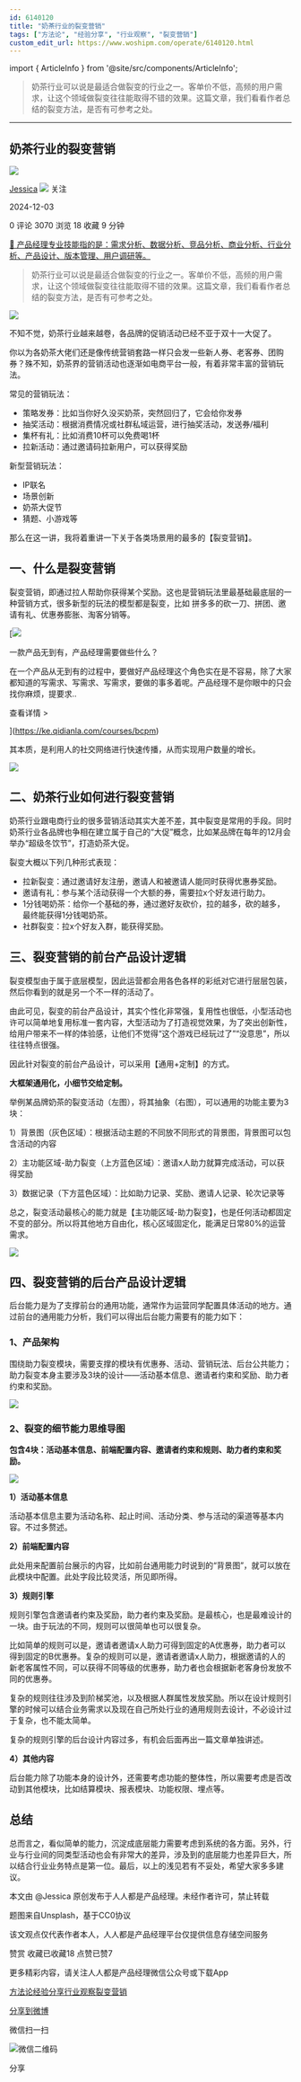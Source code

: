 ```yaml
---
id: 6140120
title: "奶茶行业的裂变营销"
tags: ["方法论", "经验分享", "行业观察", "裂变营销"]
custom_edit_url: https://www.woshipm.com/operate/6140120.html
---
```

import { ArticleInfo } from '@site/src/components/ArticleInfo';

<ArticleInfo
    author="Jessica"
    authorLink="https://www.woshipm.com/u/721113"
    published="2024-12-03"
    views={3070}
    comments={0}
    collects={18}
/>

> 奶茶行业可以说是最适合做裂变的行业之一。客单价不低，高频的用户需求，让这个领域做裂变往往能取得不错的效果。这篇文章，我们看看作者总结的裂变方法，是否有可参考之处。

---

## 奶茶行业的裂变营销

[![](https://static.woshipm.com/view/woshipm_api_def_20241113105150_1361.jpg?imageView2/1/w/72/h/72/q/100)](https://www.woshipm.com/u/721113)

[Jessica](https://www.woshipm.com/u/721113) ![](https://static.woshipm.com/tag/1101_1@2x.png) 关注

2024-12-03

0 评论 3070 浏览 18 收藏 9 分钟

[🔗 产品经理专业技能指的是：需求分析、数据分析、竞品分析、商业分析、行业分析、产品设计、版本管理、用户调研等。](https://ke.qidianla.com/courses/90pm)

> 奶茶行业可以说是最适合做裂变的行业之一。客单价不低，高频的用户需求，让这个领域做裂变往往能取得不错的效果。这篇文章，我们看看作者总结的裂变方法，是否有可参考之处。

![](https://image.woshipm.com/2023/04/13/100fa8f2-d9ea-11ed-bd74-00163e0b5ff3.jpg)

不知不觉，奶茶行业越来越卷，各品牌的促销活动已经不亚于双十一大促了。

你以为各奶茶大佬们还是像传统营销套路一样只会发一些新人券、老客券、团购券？殊不知，奶茶界的营销活动也逐渐如电商平台一般，有着非常丰富的营销玩法。

常见的营销玩法：

*   策略发券：比如当你好久没买奶茶，突然回归了，它会给你发券
*   抽奖活动：根据消费情况或社群私域运营，进行抽奖活动，发送券/福利
*   集杯有礼：比如消费10杯可以免费喝1杯
*   拉新活动：通过邀请码拉新用户，可以获得奖励

新型营销玩法：

*   IP联名
*   场景创新
*   奶茶大促节
*   猜题、小游戏等

那么在这一讲，我将着重讲一下关于各类场景用的最多的【裂变营销】。

## 一、什么是裂变营销

裂变营销，即通过拉人帮助你获得某个奖励。这也是营销玩法里最基础最底层的一种营销方式，很多新型的玩法的模型都是裂变，比如 拼多多的砍一刀、拼团、邀请有礼、优惠券膨胀、淘客分销等。

[![](https://image.woshipm.com/2023/08/02/58dc678c-30e3-11ee-88e7-00163e0b5ff3.png)

一款产品无到有，产品经理需要做些什么？

在一个产品从无到有的过程中，要做好产品经理这个角色实在是不容易，除了大家都知道的写需求、写需求、写需求，要做的事多着呢。产品经理不是你眼中的只会找你麻烦，提要求..

查看详情 >

](https://ke.qidianla.com/courses/bcpm)

其本质，是利用人的社交网络进行快速传播，从而实现用户数量的增长。

![](https://image.woshipm.com/2024/11/15/6d276a64-a303-11ef-baf4-00163e0b5ff3.png)

## 二、奶茶行业如何进行裂变营销

奶茶行业跟电商行业的很多营销活动其实大差不差，其中裂变是常用的手段。同时奶茶行业各品牌也争相在建立属于自己的“大促”概念，比如某品牌在每年的12月会举办“超级冬饮节”，打造奶茶大促。

裂变大概以下列几种形式表现：

*   拉新裂变：通过邀请好友注册，邀请人和被邀请人能同时获得优惠券奖励。
*   邀请有礼：参与某个活动获得一个大额的券，需要拉x个好友进行助力。
*   1分钱喝奶茶：给你一个基础的券，通过邀好友砍价，拉的越多，砍的越多，最终能获得1分钱喝奶茶。
*   社群裂变：拉x个好友入群，能获得奖励。

## 三、裂变营销的前台产品设计逻辑

裂变模型由于属于底层模型，因此运营都会用各色各样的彩纸对它进行层层包装，然后你看到的就是另一个不一样的活动了。

由此可见，裂变的前台产品设计，其实个性化非常强，复用性也很低，小型活动也许可以简单地复用标准一套内容，大型活动为了打造视觉效果，为了突出创新性，给用户带来不一样的体验感，让他们不觉得“这个游戏已经玩过了”“没意思”，所以往往特点很强。

因此针对裂变的前台产品设计，可以采用【通用+定制】的方式。

**大框架通用化，小细节交给定制。**

举例某品牌奶茶的裂变活动（左图），将其抽象（右图），可以通用的功能主要为3块：

1）背景图（灰色区域）：根据活动主题的不同放不同形式的背景图，背景图可以包含活动的内容

2）主功能区域-助力裂变（上方蓝色区域）：邀请x人助力就算完成活动，可以获得奖励

3）数据记录（下方蓝色区域）：比如助力记录、奖励、邀请人记录、轮次记录等

总之，裂变活动最核心的能力就是【主功能区域-助力裂变】，也是任何活动都固定不变的部分。所以将其他地方自由化，核心区域固定化，能满足日常80%的运营需求。

![](https://image.woshipm.com/2024/12/02/b9151efe-b081-11ef-9cc7-00163e0b5ff3.png)

## 四、裂变营销的后台产品设计逻辑

后台能力是为了支撑前台的通用功能，通常作为运营同学配置具体活动的地方。通过前台的通用能力分析，我们可以得出后台能力需要有的能力如下：

### 1、产品架构

围绕助力裂变模块，需要支撑的模块有优惠券、活动、营销玩法、后台公共能力；助力裂变本身主要涉及3块的设计——活动基本信息、邀请者约束和奖励、助力者约束和奖励。

![](https://image.woshipm.com/2024/12/02/72d0267a-b084-11ef-97bf-00163e0b5ff3.png)

### 2、裂变的细节能力思维导图

**包含4块：活动基本信息、前端配置内容、邀请者约束和规则、助力者约束和奖励。**

![](https://image.woshipm.com/2024/12/02/7cc19e0c-b084-11ef-97bf-00163e0b5ff3.png)

**1）活动基本信息**

活动基本信息主要为活动名称、起止时间、活动分类、参与活动的渠道等基本内容。不过多赘述。

**2）前端配置内容**

此处用来配置前台展示的内容，比如前台通用能力时说到的“背景图”，就可以放在此模块中配置。此处字段比较灵活，所见即所得。

**3）规则引擎**

规则引擎包含邀请者约束及奖励，助力者约束及奖励。是最核心，也是最难设计的一块。由于玩法的不同，规则可以很简单也可以很复杂。

比如简单的规则可以是，邀请者邀请x人助力可得到固定的A优惠券，助力者可以得到固定的B优惠券。复杂的规则可以是，邀请者邀请x人助力，根据邀请的人的新老客属性不同，可以获得不同等级的优惠券，助力者也会根据新老客身份发放不同的优惠券。

复杂的规则往往涉及到阶梯奖池，以及根据人群属性发放奖励。所以在设计规则引擎的时候可以结合业务需求以及现在自己所处行业的通用规则去设计，不必设计过于复杂，也不能太简单。

复杂的规则引擎的后台设计内容过多，有机会后面再出一篇文章单独讲述。

**4）其他内容**

后台能力除了功能本身的设计外，还需要考虑功能的整体性，所以需要考虑是否改动到其他模块，比如结算模块、报表模块、功能权限、埋点等。

## 总结

总而言之，看似简单的能力，沉淀成底层能力需要考虑到系统的各方面。另外，行业与行业间的同类型活动也会有非常大的差异，涉及到的底层能力也差异巨大，所以结合行业业务特点是第一位。最后，以上的浅见若有不妥处，希望大家多多建议。

本文由 @Jessica 原创发布于人人都是产品经理。未经作者许可，禁止转载

题图来自Unsplash，基于CC0协议

该文观点仅代表作者本人，人人都是产品经理平台仅提供信息存储空间服务

赞赏 收藏已收藏18 点赞已赞7

更多精彩内容，请关注人人都是产品经理微信公众号或下载App

[方法论](https://www.woshipm.com/tag/%e6%96%b9%e6%b3%95%e8%ae%ba)[经验分享](https://www.woshipm.com/tag/%e7%bb%8f%e9%aa%8c%e5%88%86%e4%ba%ab)[行业观察](https://www.woshipm.com/tag/%e8%a1%8c%e4%b8%9a%e8%a7%82%e5%af%9f)[裂变营销](https://www.woshipm.com/tag/%e8%a3%82%e5%8f%98%e8%90%a5%e9%94%80)

[分享到微博](https://service.weibo.com/share/share.php?appkey=2775287854&title=奶茶行业的裂变营销&url=https://www.woshipm.com/operate/6140120.html&pic=https://image.woshipm.com/2023/04/13/100fa8f2-d9ea-11ed-bd74-00163e0b5ff3.jpg)

微信扫一扫

![微信二维码](https://api.pwmqr.com/qrcode/create/?url=https://www.woshipm.com/operate/6140120.html)

分享
